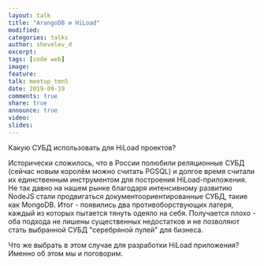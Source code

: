 ```yaml
---
layout: talk
title: "ArangoDB и HiLoad"
modified:
categories: talks
author: shevelev_d
excerpt:
tags: [code web]
image:
feature:
talk: meetup_tmn5
date: 2019-09-19
comments: true
share: true
announce: true
video: 
slides: 
---
```


Какую СУБД использовать для HiLoad проектов?

Исторически сложилось, что в России полюбили реляционные СУБД (сейчас новым королём можно считать PGSQL) и долгое время считали их единственным инструментом для построения HiLoad-приложения. Не так давно на нашем рынке благодаря интенсивному развитию NodeJS стали продвигаться документоориентированные СУБД, такие как MongoDB. Итог - появились два противоборствующих лагеря, каждый из которых пытается тянуть одеяло на себя. Получается плохо - оба подхода не лишены существенных недостатков и не позволяют стать выбранной СУБД "серебряной пулей" для бизнеса.

Что же выбрать в этом случае для разработки HiLoad приложения? Именно об этом мы и поговорим.